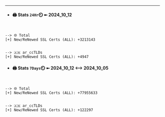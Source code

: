 

---
- #### 🖨️ **Stats** `24Hr`⏲️ ➼ 2024_10_12
```console


--> 🌐 Total
[+] New/ReNewed SSL Certs (ALL): +3213143


--> 🇦🇷 ar_ccTLDs
[+] New/ReNewed SSL Certs (ALL): +4947

```

- #### 🖨️ **Stats** `7Days`⏲️ ➼ 2024_10_12 <--> 2024_10_05
```console


--> 🌐 Total
[+] New/ReNewed SSL Certs (ALL): +77955633


--> 🇦🇷 ar_ccTLDs
[+] New/ReNewed SSL Certs (ALL): +122297

```

